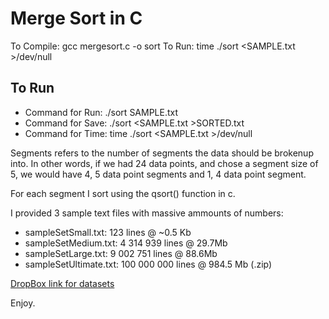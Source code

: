 Merge Sort in C
===============

To Compile: gcc mergesort.c -o sort
To Run: time ./sort <Segments> <SAMPLE.txt >/dev/null

## To Run
* Command for Run:  ./sort <Segments> SAMPLE.txt
* Command for Save: ./sort <Segments>  <SAMPLE.txt >SORTED.txt
* Command for Time: time ./sort <Segments> <SAMPLE.txt >/dev/null

Segments refers to the number of segments the data should be brokenup into. In other words, if we had 24 data points, and chose a segment size of 5, we would have 4, 5 data point segments and 1, 4 data point segment.

For each segment I sort using the qsort() function in c.

I provided 3 sample text files with massive ammounts of numbers:

* sampleSetSmall.txt: 	 123 lines @ ~0.5 Kb
* sampleSetMedium.txt: 	 4 314 939 lines @ 29.7Mb 
* sampleSetLarge.txt:  	 9 002 751 lines @ 88.6Mb
* sampleSetUltimate.txt: 100 000 000 lines @ 984.5 Mb (.zip)

<a href="https://www.dropbox.com/sh/ubytgyzswuqqx6y/AACrl2P38R-fuxPvCnyZ1WyZa?dl=0">DropBox link for datasets</a>

Enjoy.
